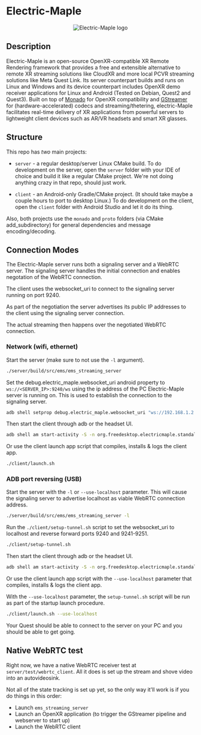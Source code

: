 # Electric-Maple

<p align="center">
    <img src="logo/logo-based-on-noto-emoji.svg" alt="Electric-Maple logo">
</p>

<!--
Copyright 2023, Pluto VR, Inc.
Copyright 2023-2025, Collabora, Ltd.

SPDX-License-Identifier: CC-BY-4.0
-->

## Description

Electric-Maple is an open-source OpenXR-compatible XR Remote Rendering framework that provides a free and extensible alternative to remote XR streaming solutions like CloudXR and more local PCVR streaming solutions like Meta Quest Link. Its server counterpart builds and runs on Linux and Windows and its device counterpart includes OpenXR demo receiver applications for Linux and Android (Tested on Debian, Quest2 and Quest3). Built on top of [Monado](https://gitlab.freedesktop.org/monado/monado) for OpenXR compatibility and [GStreamer](https://github.com/GStreamer/gstreamer) for (hardware-accelerated) codecs and streaming/thetering, electric-Maple facilitates real-time delivery of XR applications from powerful servers to lightweight client devices such as AR/VR headsets and smart XR glasses.

## Structure

This repo has _two_ main projects:

* `server` - a regular desktop/server Linux CMake build. To do development on the server, open the `server` folder with your IDE of choice and build it like a regular CMake project. We're not doing anything crazy in that repo, should just work.

* `client` - an Android-only Gradle/CMake project. (It should take maybe a couple hours to port to desktop Linux.) To do development on the client, open the `client` folder with Android Studio and let it do its thing.

Also, both projects use the `monado` and `proto` folders (via CMake add_subdirectory) for general dependencies and message encoding/decoding.

## Connection Modes

The Electric-Maple server runs both a signaling server and a WebRTC server. The signaling server handles the initial connection and enables negotation of the WebRTC connection.

The client uses the websocket_uri to connect to the signaling server running on port 9240.

As part of the negotiation the server advertises its public IP addresses to the client using the signaling server connection.

The actual streaming then happens over the negotiated WebRTC connection.

### Network (wifi, ethernet)

Start the server (make sure to not use the `-l` argument).

```sh
./server/build/src/ems/ems_streaming_server
```

Set the debug.electric_maple.websocket_uri android property to `ws://<SERVER_IP>:9240/ws` using the ip address of the PC Electric-Maple server is running on. This is used to establish the connection to the signaling server.

```sh
adb shell setprop debug.electric_maple.websocket_uri "ws://192.168.1.2:9240/ws"
```

Then start the client through adb or the headset UI.

```sh
adb shell am start-activity -S -n org.freedesktop.electricmaple.standalone_client/org.freedesktop.electricmaple.standalone_client.StreamingActivity
```

Or use the client launch app script that compiles, installs & logs the client app.

```sh
./client/launch.sh
```

### ADB port reversing (USB)

Start the server with the `-l` or `--use-localhost` parameter. This will cause the signaling server to advertise localhost as viable WebRTC connection address.

```sh
./server/build/src/ems/ems_streaming_server -l
```

Run the `./client/setup-tunnel.sh` script to set the websocket_uri to localhost and reverse forward ports 9240 and 9241-9251.

```sh
./client/setup-tunnel.sh
```

Then start the client through adb or the headset UI.

```sh
adb shell am start-activity -S -n org.freedesktop.electricmaple.standalone_client/org.freedesktop.electricmaple.standalone_client.StreamingActivity
```


Or use the client launch app script with the `--use-localhost` parameter that compiles, installs & logs the client app.

With the `--use-localhost` parameter, the `setup-tunnel.sh` script will be run as part of the startup launch procedure.

```sh
./client/launch.sh --use-localhost
```

Your Quest should be able to connect to the server on your PC and you should be able to get going.

## Native WebRTC test

Right now, we have a native WebRTC receiver test at `server/test/webrtc_client`. All it does is set up the stream and shove video into an autovideosink.

Not all of the state tracking is set up yet, so the only way it'll work is if you do things in this order:

* Launch `ems_streaming_server`
* Launch an OpenXR application (to trigger the GStreamer pipeline and webserver to start up)
* Launch the WebRTC client

